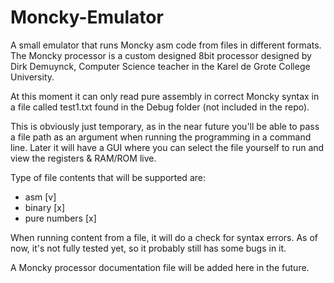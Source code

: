 # Moncky-Emulator
A small emulator that runs Moncky asm code from files in different formats.
The Moncky processor is a custom designed 8bit processor designed by Dirk Demuynck, Computer Science teacher in the Karel de Grote College University.

At this moment it can only read pure assembly in correct Moncky syntax in a file called test1.txt found in the Debug folder (not included in the repo).

This is obviously just temporary, as in the near future you'll be able to pass a file path as an argument when running the programming in a command line.
Later it will have a GUI where you can select the file yourself to run and view the registers & RAM/ROM live.

Type of file contents that will be supported are:
-	asm				[v]
-	binary			[x]
-	pure numbers	[x]

When running content from a file, it will do a check for syntax errors. As of now, it's not fully tested yet, so it probably still has some bugs in it.


A Moncky processor documentation file will be added here in the future.